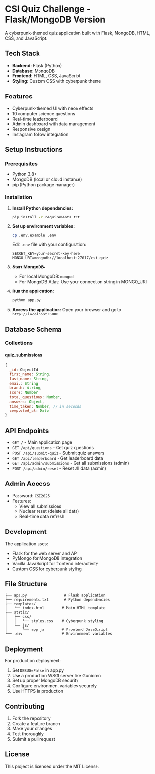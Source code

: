 # CSI Quiz Challenge - Flask/MongoDB Version

A cyberpunk-themed quiz application built with Flask, MongoDB, HTML, CSS, and JavaScript.

## Tech Stack

- **Backend**: Flask (Python)
- **Database**: MongoDB
- **Frontend**: HTML, CSS, JavaScript
- **Styling**: Custom CSS with cyberpunk theme

## Features

- Cyberpunk-themed UI with neon effects
- 10 computer science questions
- Real-time leaderboard
- Admin dashboard with data management
- Responsive design
- Instagram follow integration

## Setup Instructions

### Prerequisites

- Python 3.8+
- MongoDB (local or cloud instance)
- pip (Python package manager)

### Installation

1. **Install Python dependencies:**
   ```bash
   pip install -r requirements.txt
   ```

2. **Set up environment variables:**
   ```bash
   cp .env.example .env
   ```
   
   Edit `.env` file with your configuration:
   ```
   SECRET_KEY=your-secret-key-here
   MONGO_URI=mongodb://localhost:27017/csi_quiz
   ```

3. **Start MongoDB:**
   - For local MongoDB: `mongod`
   - For MongoDB Atlas: Use your connection string in MONGO_URI

4. **Run the application:**
   ```bash
   python app.py
   ```

5. **Access the application:**
   Open your browser and go to `http://localhost:5000`

## Database Schema

### Collections

#### quiz_submissions
```javascript
{
  _id: ObjectId,
  first_name: String,
  last_name: String,
  email: String,
  branch: String,
  score: Number,
  total_questions: Number,
  answers: Object,
  time_taken: Number, // in seconds
  completed_at: Date
}
```

## API Endpoints

- `GET /` - Main application page
- `GET /api/questions` - Get quiz questions
- `POST /api/submit-quiz` - Submit quiz answers
- `GET /api/leaderboard` - Get leaderboard data
- `GET /api/admin/submissions` - Get all submissions (admin)
- `POST /api/admin/reset` - Reset all data (admin)

## Admin Access

- Password: `CSI2025`
- Features:
  - View all submissions
  - Nuclear reset (delete all data)
  - Real-time data refresh

## Development

The application uses:
- Flask for the web server and API
- PyMongo for MongoDB integration
- Vanilla JavaScript for frontend interactivity
- Custom CSS for cyberpunk styling

## File Structure

```
├── app.py                 # Flask application
├── requirements.txt       # Python dependencies
├── templates/
│   └── index.html        # Main HTML template
├── static/
│   ├── css/
│   │   └── styles.css    # Cyberpunk styling
│   └── js/
│       └── app.js        # Frontend JavaScript
└── .env                  # Environment variables
```

## Deployment

For production deployment:

1. Set `DEBUG=False` in app.py
2. Use a production WSGI server like Gunicorn
3. Set up proper MongoDB security
4. Configure environment variables securely
5. Use HTTPS in production

## Contributing

1. Fork the repository
2. Create a feature branch
3. Make your changes
4. Test thoroughly
5. Submit a pull request

## License

This project is licensed under the MIT License.